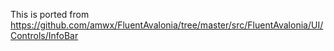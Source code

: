 This is ported from https://github.com/amwx/FluentAvalonia/tree/master/src/FluentAvalonia/UI/Controls/InfoBar
